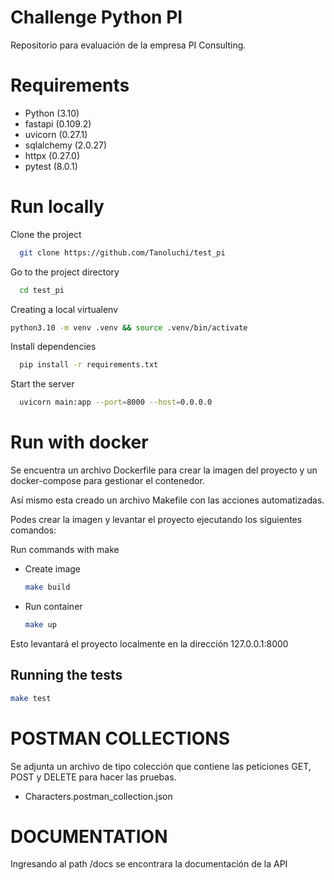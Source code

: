 Challenge Python PI
====================
Repositorio para evaluación de la empresa PI Consulting.

Requirements
============

- Python (3.10)
- fastapi (0.109.2)
- uvicorn (0.27.1)
- sqlalchemy (2.0.27)
- httpx (0.27.0)
- pytest (8.0.1)

Run locally
===================

Clone the project

```bash
  git clone https://github.com/Tanoluchi/test_pi
```

Go to the project directory

```bash
  cd test_pi
```

Creating a local virtualenv
```sh
python3.10 -m venv .venv && source .venv/bin/activate
```
Install dependencies

```bash
  pip install -r requirements.txt
```

Start the server

```bash
  uvicorn main:app --port=8000 --host=0.0.0.0
```

Run with docker
===================
Se encuentra un archivo Dockerfile para crear la imagen del proyecto y un docker-compose para gestionar el contenedor.

Así mismo esta creado un archivo Makefile con las acciones automatizadas.

Podes crear la imagen y levantar el proyecto ejecutando los siguientes comandos:

Run commands with make

- Create image

    ```bash
    make build
    ```

- Run container

    ```bash
    make up
    ```

Esto levantará el proyecto localmente en la dirección 127.0.0.1:8000

## Running the tests

```sh
make test
```

POSTMAN COLLECTIONS
===================
Se adjunta un archivo de tipo colección que contiene las peticiones GET, POST y DELETE para hacer las pruebas.

- Characters.postman_collection.json

DOCUMENTATION
===================
Ingresando al path /docs se encontrara la documentación de la API
